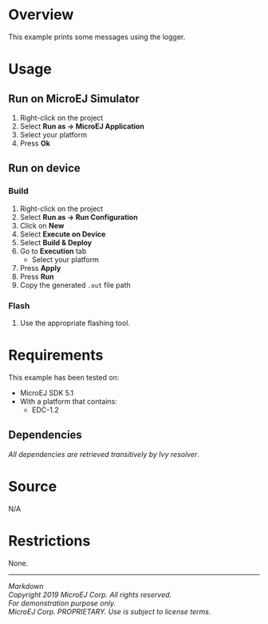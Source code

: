 # Overview

This example prints some messages using the logger.

# Usage

## Run on MicroEJ Simulator

1. Right-click on the project
2. Select **Run as -> MicroEJ Application**
3. Select your platform 
4. Press **Ok**

## Run on device

### Build

1. Right-click on the project
2. Select **Run as -> Run Configuration** 
3. Click on **New**
4. Select **Execute on Device**
5. Select **Build & Deploy**
6. Go to **Execution** tab
    * Select your platform 
7. Press **Apply**
8. Press **Run**
9. Copy the generated `.out` file path

### Flash

1. Use the appropriate flashing tool.

# Requirements

This example has been tested on:

* MicroEJ SDK 5.1
* With a platform that contains:
    * EDC-1.2

## Dependencies

_All dependencies are retrieved transitively by Ivy resolver_.

# Source

N/A

# Restrictions

None.

---  
_Markdown_   
_Copyright 2019 MicroEJ Corp. All rights reserved._   
_For demonstration purpose only._   
_MicroEJ Corp. PROPRIETARY. Use is subject to license terms._  